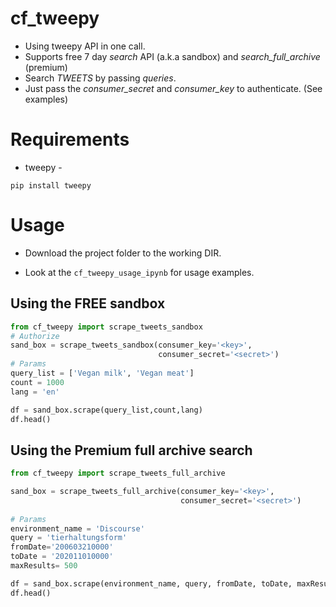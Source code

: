 # cf_tweepy

* Using tweepy API in one call. 
* Supports free 7 day *search* API  (a.k.a sandbox) and *search_full_archive* (premium)
* Search *TWEETS* by passing *queries*. 
* Just pass the *consumer_secret* and *consumer_key* to authenticate. (See examples)

# Requirements
* tweepy - 

```pip install tweepy```

# Usage
* Download the project folder to the working DIR.

* Look at the ```cf_tweepy_usage_ipynb``` for usage examples.

## Using the FREE sandbox
```python
from cf_tweepy import scrape_tweets_sandbox
# Authorize
sand_box = scrape_tweets_sandbox(consumer_key='<key>',
                                 consumer_secret='<secret>')
# Params
query_list = ['Vegan milk', 'Vegan meat']
count = 1000
lang = 'en'

df = sand_box.scrape(query_list,count,lang)
df.head()

```

## Using the Premium full archive search

```python
from cf_tweepy import scrape_tweets_full_archive

sand_box = scrape_tweets_full_archive(consumer_key='<key>',
                                      consumer_secret='<secret>')
                                      
# Params
environment_name = 'Discourse'
query = 'tierhaltungsform'
fromDate='200603210000'
toDate = '202011010000'   
maxResults= 500

df = sand_box.scrape(environment_name, query, fromDate, toDate, maxResults)
df.head()

```
